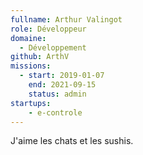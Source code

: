 ```yaml
---
fullname: Arthur Valingot
role: Développeur
domaine:
  - Développement
github: ArthV
missions:
  - start: 2019-01-07
    end: 2021-09-15
    status: admin
startups:
    - e-controle
---
```

J'aime les chats et les sushis.
